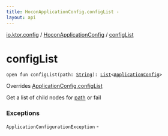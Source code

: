```yaml
---
title: HoconApplicationConfig.configList - 
layout: api
---
```


<div class='api-docs-breadcrumbs'><a href="../index.html">io.ktor.config</a> / <a href="index.html">HoconApplicationConfig</a> / <a href="./config-list.html">configList</a></div>

# configList

<div class="signature"><code><span class="keyword">open</span> <span class="keyword">fun </span><span class="identifier">configList</span><span class="symbol">(</span><span class="parameterName" id="io.ktor.config.HoconApplicationConfig$configList(kotlin.String)/path">path</span><span class="symbol">:</span>&nbsp;<a href="https://kotlinlang.org/api/latest/jvm/stdlib/kotlin/-string/index.html"><span class="identifier">String</span></a><span class="symbol">)</span><span class="symbol">: </span><a href="https://kotlinlang.org/api/latest/jvm/stdlib/kotlin.collections/-list/index.html"><span class="identifier">List</span></a><span class="symbol">&lt;</span><a href="../-application-config/index.html"><span class="identifier">ApplicationConfig</span></a><span class="symbol">&gt;</span></code></div>

Overrides <a href="../-application-config/config-list.html">ApplicationConfig.configList</a>

Get a list of child nodes for <a href="config-list.html#io.ktor.config.HoconApplicationConfig$configList(kotlin.String)/path">path</a> or fail

### Exceptions

<code>ApplicationConfigurationException</code> - 
